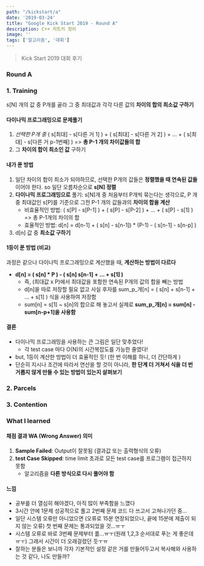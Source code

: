 ```yaml
---
path: "/kickstart/a"
date: '2019-03-24'
title: "Google Kick Start 2019 - Round A"
description: C++ 치트키 정리
image: ''
tags: ['알고리즘', '대회']
---
```

> Kick Start 2019 대회 후기

### Round A

### 1. Training
s[N] 개의 값 중 P개를 골라 그 중 최대값과 각각 다른 값의 __차이의 합의 최소값 구하기__

#### 다이나믹 프로그래밍으로 문제풀기
1. _선택한 P개 중_ ( s[최대] - s[다른 거 1] ) + ( s[최대] - s[다른 거 2] ) + ... + ( s[최대] - s[다른 거 p-1번째] ) => __총 P-1 개의 차이값들의 합__
2. 그 __차이의 합이 최소인 값__ 구하기

#### 내가 푼 방법
1. 일단 차이의 합이 최소가 되야하므로, 선택한 P개의 값들은 __정렬했을 때 연속된 값들__ 이어야 한다. so 일단 오름차순으로 __s[N] 정렬__
2. __다이나믹 프로그래밍으로__ 풀기: s[N]개 중 처음부터 P개씩 묶는다는 생각으로, P 개 중 최대값인 s[P]를 기준으로 그전 P-1 개의 값들과의 __차이의 합을 계산__
    - 비효율적인 방법: ( s[P] - s[P-1] ) + ( s[P] - s[P-2] ) + ... + ( s[P] - s[1] ) => 총 P-1개의 차이의 합
    - 효율적인 방법: d[n] = d[n-1] + ( s[n] - s[n-1]) * (P-1) - ( s[n-1] - s[n-p] )
3. d[n] 값 중 __최소값 구하기__

#### 1등이 푼 방법 (비교)
과정은 같으나 다이나믹 프로그래밍으로 계산했을 때, __계산하는 방법이 다르다__
- __d[n] = ( s[n] * P ) - ( s[n] s[n-1] + ... + s[1] )__
    - 즉, (최대값 x P)에서 최대값을 포함한 연속된 P개의 값의 합을 빼는 방법
    - d[n]을 따로 저장할 필요 없고 사실 후자를 sum_p_개[n] = ( s[n] + s[n-1] + ... + s[1] ) 식을 사용하여 저장함
    - sum[n] = s[1] ~ s[n]의 합으로 해 놓고서 실제로 __sum_p_개[n] = sum[n] - sum[n-p+1]을 사용함__

#### 결론
- 다이나믹 프로그래밍을 사용하는 큰 그림은 일단 맞추었다! 
    - 각 test case 마다 O(N)의 시간복잡도를 가능한 줄였다!
- but, 1등이 계산한 방법이 더 효율적인 듯! (한 번 이해를 하니, 더 간단하게 )
- 단순히 지시나 조건에 따라서 연산을 할 것이 아니라, __한 단계 더 거쳐서 식을 더 번거롭지 않게 만들 수 있는 방법이 있는지 살펴보기__

### 2. Parcels

### 3. Contention


### What I learned

#### 채점 결과 WA (Wrong Answer) 의미
1. __Sample Failed__: Output이 잘못됨 (결과값 또는 출력형식의 오류)
2. __test Case Skipped__: time limit 초과로 모든 test case를 프로그램이 접근하지 못함
    - 알고리즘을 __다른 방식으로 다시 풀어야 함__

#### 느낌
- 공부를 더 열심히 해야겠다, 아직 많이 부족함을 느꼈다
- 3시간 안에 1문제 성공적으로 풀고 2번째 문제 코드 다 쓰고서 고쳐나가던 중...
- 일단 시스템 오류만 아니었으면 (오류로 15분 연장되었으나, 끝에 15분에 제출이 되지 않는 오류) 첫 번째 문제는 통과되었을 것...ㅠㅜ
- 시스템 오류로 바로 3번째 문제부터 풂...ㅠㅜ(원래 1,2,3 순서대로 푸는 게 좋은데ㅠㅜ) 그래서 시간이 더 오래걸렸던 듯ㅜㅠ
- 잘하는 분들은 보니까 각자 기본적인 설정 같은 거를 만들어두고서 복사해와 사용하는 것 같다, 나도 만들까?